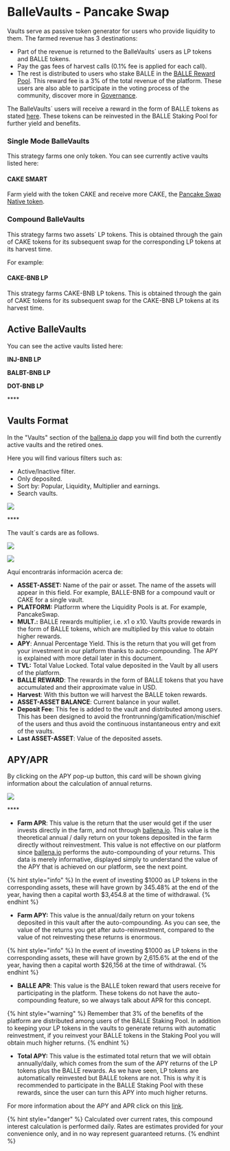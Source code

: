 # BalleVaults - Pancake Swap

Vaults serve as passive token generator for users who provide liquidity to them. The farmed revenue has 3 destinations:

* Part of the revenue is returned to the BalleVaults´ users as LP tokens and BALLE tokens.
* Pay the gas fees of harvest calls \(0.1% fee is applied for each call\).
* The rest is distributed to users who stake BALLE in the [BALLE Reward Pool](balle-staking-pool.md). This reward fee is a 3% of the total revenue of the platform. These users are also able to participate in the voting process of the community, discover more in [Governance](../governance.md).



The BalleVaults´ users will receive a reward in the form of BALLE tokens as stated [here](../tokenomics.md#platform-users-distribution-yield-optimizer-app). These tokens can be reinvested in the BALLE Staking Pool for further yield and benefits.



### Single Mode BalleVaults

This strategy farms one only token. You can see currently active vaults listed here:

#### CAKE SMART

Farm yield with the token CAKE and receive more CAKE, the [Pancake Swap Native token](https://exchange.pancakeswap.finance/#/swap).



### Compound BalleVaults

This strategy farms two assets´ LP tokens. This is obtained through the gain of CAKE tokens for its subsequent swap for the corresponding LP tokens at its harvest time.

For example:

#### CAKE-BNB LP

This strategy farms CAKE-BNB LP tokens. This is obtained through the gain of CAKE tokens for its subsequent swap for the CAKE-BNB LP tokens at its harvest time.



## Active BalleVaults

You can see the active vaults listed here:

**INJ-BNB LP**

**BALBT-BNB LP**

**DOT-BNB LP**

\*\*\*\*

## Vaults Format

In the "Vaults" section of the [ballena.io](https://ballena.io/) dapp you will find both the currently active vaults and the retired ones.

Here you will find various filters such as: 

* Active/Inactive filter.
* Only deposited. 
* Sort by: Popular, Liquidity, Multiplier and earnings. 
* Search vaults.

![](../../.gitbook/assets/image%20%2829%29.png)

\*\*\*\*

The vault´s cards are as follows.

![](../../.gitbook/assets/image%20%2832%29.png)

![](../../.gitbook/assets/image%20%2831%29.png)



Aquí encontrarás información acerca de:

* **ASSET-ASSET:** Name of the pair or asset. The name of the assets will appear in this field. For example, BALLE-BNB for a compound vault or CAKE for a single vault.
* **PLATFORM:** Platforrm where the Liquidity Pools is at. For example, PancakeSwap.
* **MULT.:** BALLE rewards multiplier, i.e. x1 o x10. Vaults provide rewards in the form of BALLE tokens, which are multiplied by this value to obtain higher rewards.
* **APY**: Annual Percentage Yield. This is the return that you will get from your investment in our platform thanks to auto-compounding. The APY is explained with more detail later in this document.
* **TVL:** Total Value Locked. Total value deposited in the Vault by all users of the platform.
* **BALLE REWARD**: The rewards in the form of BALLE tokens that you have accumulated and their approximate value in USD.
* **Harvest**: With this button we will harvest the BALLE token rewards.
* **ASSET-ASSET BALANCE**: Current balance in your wallet.
* **Deposit Fee:** This fee is added to the vault and distributed among users. This has been designed to avoid the frontrunning/gamification/mischief of the users and thus avoid the continuous instantaneous entry and exit of the vaults.
* **Last ASSET-ASSET**: Value of the deposited assets.

## APY/APR

By clicking on the APY pop-up button, this card will be shown giving information about the calculation of annual returns.



![](../../.gitbook/assets/image%20%2830%29.png)

\*\*\*\*

* **Farm APR**: This value is the return that the user would get if the user invests directly in the farm, and not through [ballena.io](https://ballena.io/). This value is the theoretical annual / daily return on your tokens deposited in the farm directly without reinvestment. This value is not effective on our platform since [ballena.io](https://ballena.io/) performs the auto-compounding of your returns. This data is merely informative, displayed simply to understand the value of the APY that is achieved on our platform, see the next point.

{% hint style="info" %}
In the event of investing $1000 as LP tokens in the corresponding assets, these will have grown by 345.48% at the end of the year, having then a capital worth $3,454.8 at the time of withdrawal.
{% endhint %}

* **Farm APY:** This value is the annual/daily return on your tokens deposited in this vault after the auto-compounding. As you can see, the value of the returns you get after auto-reinvestment, compared to the value of not reinvesting these returns is enormous.

{% hint style="info" %}
In the event of investing $1000 as LP tokens in the corresponding assets, these will have grown by 2,615.6% at the end of the year, having then a capital worth $26,156 at the time of withdrawal.
{% endhint %}

* **BALLE APR**: This value is the BALLE token reward that users receive for participating in the platform. These tokens do not have the auto-compounding feature, so we always talk about APR for this concept.

{% hint style="warning" %}
Remember that 3% of the benefits of the platform are distributed among users of the BALLE Staking Pool. In addition to keeping your LP tokens in the vaults to generate returns with automatic reinvestment, if you reinvest your BALLE tokens in the Staking Pool you will obtain much higher returns.
{% endhint %}

* **Total APY:** This value is the estimated total return that we will obtain annually/daily, which comes from the sum of the APY returns of the LP tokens plus the BALLE rewards. As we have seen, LP tokens are automatically reinvested but BALLE tokens are not. This is why it is recommended to participate in the BALLE Staking Pool with these rewards, since the user can turn this APY into much higher returns.

For more information about the APY and APR click on this [link](../../tools-for-the-user/faq.md#4-apr-apy).

{% hint style="danger" %}
Calculated over current rates, this compound interest calculation is performed daily. Rates are estimates provided for your convenience only, and in no way represent guaranteed returns.
{% endhint %}







